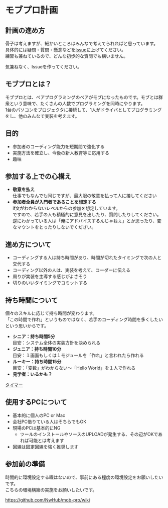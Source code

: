 # モブプロ計画

## 計画の進め方

骨子は考えますが、細かいところはみんなで考えてられればと思っています。  
具体的には疑問・質問・懸念などを[Issue](https://github.com/NwHub/mob-pro/issues)に上げてください。  
練習も兼ねているので、どんな初歩的な質問でも構いません。  

気兼ねなく、Issueを作ってください。  

## モブプロとは？

モブプロとは、ペアプログラミングのペアがモブになったものです。モブとは群衆という意味で、たくさんの人数でプログラミングを同時にやります。  
1台のパソコンをプロジェクタに接続して、1人がドライバとしてプログラミングをし、他のみんなで実装を考えます。  

## 目的

- 参加者のコーディング能力を短期間で強化する
- 実施方法を確立し、今後の新人教育等に応用する
- 趣味

## 参加する上での心構え

- **敬意を払え**  
仕事でもなんでも同じですが、最大限の敬意を払って人に接してください
- **参加者全員が入門者であることを想定する**  
if文がわからないレベルからの参加を想定しています。  
ですので、若手の人も積極的に意見を出したり、質問したりしてください。  
逆にわかっている人は「俺にアドバイスするんじゃねぇ」とか思ったり、変なマウントをとったりしないでください。  

## 進め方について

- コーディングする人は持ち時間があり、時間が切れたタイミングで次の人と交代する
- コーディング以外の人は、実装を考えて、コーダーに伝える
- 周りが実装を主導する感じがよさそう
- 切りのいいタイミングでコミットする

## 持ち時間について

個々のスキルに応じて持ち時間が変わります。  
「この時間で作れ」というものではなく、若手のコーディング時間を多くしたいという思いからです。

- **シニア：持ち時間5分**  
目安：システム全体の実装方針を決められる
- **ジュニア：持ち時間10分**  
目安：１画面もしくは１モジュールを「作れ」と言われたら作れる
- **ルーキー：持ち時間15分**  
目安：「変数」がわからない～「Hello World」を１人で作れる
- **見学者：いるかも？**

[タイマー](http://fvstr.jp/timer/)

## 使用するPCについて

- 基本的に個人のPC or Mac
- 会社PC借りている人はそちらでもOK
- 現場のPCは基本的にNG
  - ツールのインストールやソースのUPLOADが発生する、その辺がOKであれば可能とは考えます
- 回線は固定回線を強く推奨します

## 参加前の準備

時間的に環境設定する暇はないので、事前にある程度の環境設定をお願いしたいです。  
こちらの環境構築の実施をお願いしたいです。

https://github.com/NwHub/mob-pro/wiki
